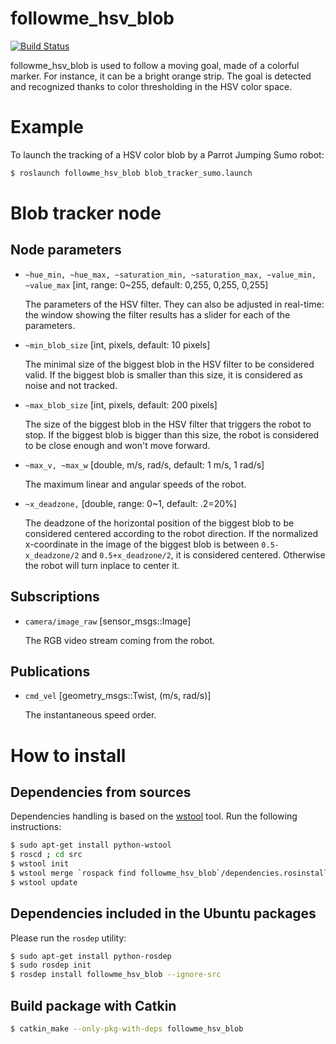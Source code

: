 # followme_hsv_blob

[![Build Status](https://travis-ci.org/arnaud-ramey/followme_hsv_blob.svg)](https://travis-ci.org/arnaud-ramey/followme_hsv_blob)

followme_hsv_blob is used to follow a moving goal, made of a colorful marker.
For instance, it can be a bright orange strip.
The goal is detected and recognized thanks to color thresholding in the HSV color space.

Example
=======

To launch the tracking of a HSV color blob by a Parrot Jumping Sumo robot:

```bash
$ roslaunch followme_hsv_blob blob_tracker_sumo.launch
```

Blob tracker node
=================

Node parameters
---------------

- `~hue_min, ~hue_max, ~saturation_min, ~saturation_max, ~value_min, ~value_max`
  [int, range: 0~255, default: 0,255, 0,255, 0,255]

  The parameters of the HSV filter.
  They can also be adjusted in real-time:
  the window showing the filter results has a slider for each of the parameters.

- `~min_blob_size`
  [int, pixels, default: 10 pixels]

  The minimal size of the biggest blob in the HSV filter to be considered valid.
  If the biggest blob is smaller than this size, it is considered as noise
  and not tracked.

- `~max_blob_size`
  [int, pixels, default: 200 pixels]

  The size of the biggest blob in the HSV filter that triggers the robot to stop.
  If the biggest blob is bigger than this size, the robot
  is considered to be close enough and won't move forward.

- `~max_v, ~max_w`
  [double, m/s, rad/s, default: 1 m/s, 1 rad/s]

  The maximum linear and angular speeds of the robot.

- `~x_deadzone,`
  [double, range: 0~1, default: .2=20%]

  The deadzone of the horizontal position of the biggest blob to be considered centered
  according to the robot direction.
  If the normalized x-coordinate in the image of the biggest blob is between
  `0.5-x_deadzone/2` and `0.5+x_deadzone/2`, it is considered centered.
  Otherwise the robot will turn inplace to center it.

Subscriptions
-------------

- `camera/image_raw`
  [sensor_msgs::Image]

  The RGB video stream coming from the robot.

Publications
------------

- `cmd_vel`
  [geometry_msgs::Twist, (m/s, rad/s)]

  The instantaneous speed order.

How to install
==============

Dependencies from sources
-------------------------

Dependencies handling is based on the [wstool](http://wiki.ros.org/wstool) tool.
Run the following instructions:

```bash
$ sudo apt-get install python-wstool
$ roscd ; cd src
$ wstool init
$ wstool merge `rospack find followme_hsv_blob`/dependencies.rosinstall
$ wstool update
```

Dependencies included in the Ubuntu packages
--------------------------------------------

Please run the ```rosdep``` utility:

```bash
$ sudo apt-get install python-rosdep
$ sudo rosdep init
$ rosdep install followme_hsv_blob --ignore-src
```

Build package with Catkin
-------------------------

```bash
$ catkin_make --only-pkg-with-deps followme_hsv_blob
```

